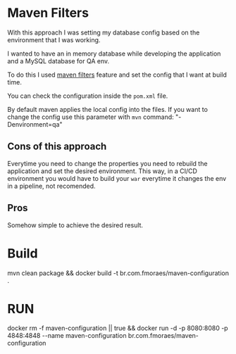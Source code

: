 # Maven Filters
With this approach I was setting my database config based on the environment that I was working.

I wanted to have an in memory database while developing the application and a MySQL database for QA env.

To do this I used [maven filters](https://maven.apache.org/plugins/maven-resources-plugin/examples/filter.html) feature and set the config that I want at build time.

You can check the configuration inside the `pom.xml` file.

By default maven applies the local config into the files.
If you want to change the config use this parameter with `mvn` command: "-Denvironment=qa"

## Cons of this approach
Everytime you need to change the properties you need to rebuild the application and set the desired environment. 
This way, in a CI/CD environment you would have to build your `war` everytime it changes the env in a pipeline, not recomended.

## Pros
Somehow simple to achieve the desired result.

# Build
mvn clean package && docker build -t br.com.fmoraes/maven-configuration .

# RUN

docker rm -f maven-configuration || true && docker run -d -p 8080:8080 -p 4848:4848 --name maven-configuration br.com.fmoraes/maven-configuration 